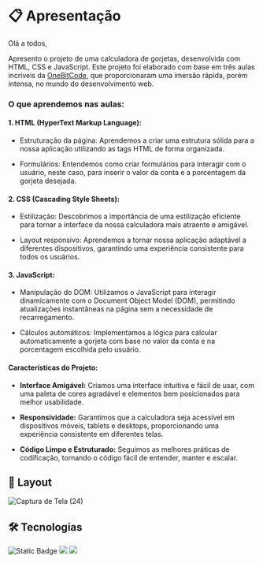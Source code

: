 # 📋 Apresentação

Olá a todos,

Apresento o projeto de uma calculadora de gorjetas, desenvolvida com HTML, CSS e JavaScript. Este projeto foi elaborado com base em três aulas incríveis da [OneBitCode](https://start.onebitcode.com/), que proporcionaram uma imersão rápida, porém intensa, no mundo do desenvolvimento web.



### O que aprendemos nas aulas:

#### 1. HTML (HyperText Markup Language):

* Estruturação da página: Aprendemos a criar uma estrutura sólida para a nossa aplicação utilizando as tags HTML de forma organizada.

* Formulários: Entendemos como criar formulários para interagir com o usuário, neste caso, para inserir o valor da conta e a porcentagem da gorjeta desejada.

#### 2. CSS (Cascading Style Sheets):

* Estilização: Descobrimos a importância de uma estilização eficiente para tornar a interface da nossa calculadora mais atraente e amigável.

* Layout responsivo: Aprendemos a tornar nossa aplicação adaptável a diferentes dispositivos, garantindo uma experiência consistente para todos os usuários.

#### 3. JavaScript:

* Manipulação do DOM: Utilizamos o JavaScript para interagir dinamicamente com o Document Object Model (DOM), permitindo atualizações instantâneas na página sem a necessidade de recarregamento.

* Cálculos automáticos: Implementamos a lógica para calcular automaticamente a gorjeta com base no valor da conta e na porcentagem escolhida pelo usuário.

#### Características do Projeto:

* **Interface Amigável:** Criamos uma interface intuitiva e fácil de usar, com uma paleta de cores agradável e elementos bem posicionados para melhor usabilidade.

* **Responsividade:** Garantimos que a calculadora seja acessível em dispositivos móveis, tablets e desktops, proporcionando uma experiência consistente em diferentes telas.

* **Código Limpo e Estruturado:** Seguimos as melhores práticas de codificação, tornando o código fácil de entender, manter e escalar.

## 🎨 Layout

![Captura de Tela (24)](https://github.com/abspiller/calculadora-gorjetas/assets/157075633/8531ae61-2671-4189-b6b6-cc21ecc42d40)


## 🛠️ Tecnologias

![Static Badge](https://img.shields.io/badge/HTML-grey?style=for-the-badge&logo=html5&logoColor=hex)
 <img src="https://img.shields.io/badge/CSS-239120?&style=for-the-badge&logo=css3&logoColor=white" /> <img src="https://img.shields.io/badge/JavaScript-F7DF1E?style=for-the-badge&logo=javascript&logoColor=black" />




